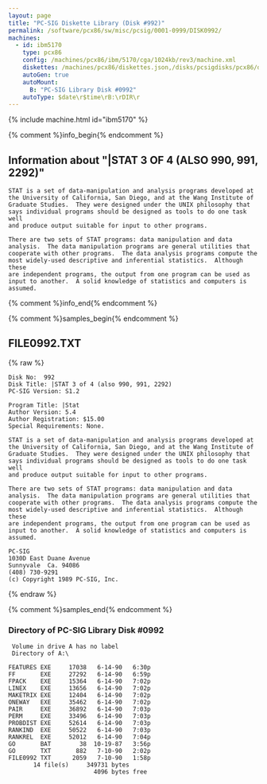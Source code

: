 ```yaml
---
layout: page
title: "PC-SIG Diskette Library (Disk #992)"
permalink: /software/pcx86/sw/misc/pcsig/0001-0999/DISK0992/
machines:
  - id: ibm5170
    type: pcx86
    config: /machines/pcx86/ibm/5170/cga/1024kb/rev3/machine.xml
    diskettes: /machines/pcx86/diskettes.json,/disks/pcsigdisks/pcx86/diskettes.json
    autoGen: true
    autoMount:
      B: "PC-SIG Library Disk #0992"
    autoType: $date\r$time\rB:\rDIR\r
---
```


{% include machine.html id="ibm5170" %}

{% comment %}info_begin{% endcomment %}

## Information about "|STAT 3 OF 4 (ALSO 990, 991, 2292)"

    STAT is a set of data-manipulation and analysis programs developed at
    the University of California, San Diego, and at the Wang Institute of
    Graduate Studies.  They were designed under the UNIX philosophy that
    says individual programs should be designed as tools to do one task well
    and produce output suitable for input to other programs.
    
    There are two sets of STAT programs: data manipulation and data
    analysis.  The data manipulation programs are general utilities that
    cooperate with other programs.  The data analysis programs compute the
    most widely-used descriptive and inferential statistics.  Although these
    are independent programs, the output from one program can be used as
    input to another.  A solid knowledge of statistics and computers is
    assumed.
{% comment %}info_end{% endcomment %}

{% comment %}samples_begin{% endcomment %}

## FILE0992.TXT

{% raw %}
```
Disk No:  992                                                           
Disk Title: |STAT 3 of 4 (also 990, 991, 2292)            
PC-SIG Version: S1.2                                                    
                                                                        
Program Title: |Stat                                                    
Author Version: 5.4                                                     
Author Registration: $15.00                                             
Special Requirements: None.                                             
                                                                        
STAT is a set of data-manipulation and analysis programs developed at   
the University of California, San Diego, and at the Wang Institute of   
Graduate Studies.  They were designed under the UNIX philosophy that    
says individual programs should be designed as tools to do one task well
and produce output suitable for input to other programs.                
                                                                        
There are two sets of STAT programs: data manipulation and data         
analysis.  The data manipulation programs are general utilities that    
cooperate with other programs.  The data analysis programs compute the  
most widely-used descriptive and inferential statistics.  Although these
are independent programs, the output from one program can be used as    
input to another.  A solid knowledge of statistics and computers is     
assumed.                                                                
                                                                        
PC-SIG                                                                  
1030D East Duane Avenue                                                 
Sunnyvale  Ca. 94086                                                    
(408) 730-9291                                                          
(c) Copyright 1989 PC-SIG, Inc.                                         
```
{% endraw %}

{% comment %}samples_end{% endcomment %}

### Directory of PC-SIG Library Disk #0992

     Volume in drive A has no label
     Directory of A:\

    FEATURES EXE     17038   6-14-90   6:30p
    FF       EXE     27292   6-14-90   6:59p
    FPACK    EXE     15364   6-14-90   7:02p
    LINEX    EXE     13656   6-14-90   7:02p
    MAKETRIX EXE     12404   6-14-90   7:02p
    ONEWAY   EXE     35462   6-14-90   7:02p
    PAIR     EXE     36892   6-14-90   7:03p
    PERM     EXE     33496   6-14-90   7:03p
    PROBDIST EXE     52614   6-14-90   7:03p
    RANKIND  EXE     50522   6-14-90   7:03p
    RANKREL  EXE     52012   6-14-90   7:04p
    GO       BAT        38  10-19-87   3:56p
    GO       TXT       882   7-10-90   2:02p
    FILE0992 TXT      2059   7-10-90   1:58p
           14 file(s)     349731 bytes
                            4096 bytes free
